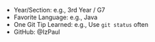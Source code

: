 - Year/Section: e.g., 3rd Year / G7
- Favorite Language: e.g., Java
- One Git Tip Learned: e.g., Use `git status` often
- GitHub: @IzPaul